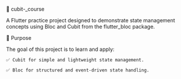 📱 cubit-_course

A Flutter practice project designed to demonstrate state management concepts using Bloc and Cubit from the flutter_bloc package.

🎯 Purpose

The goal of this project is to learn and apply:

    ✅ Cubit for simple and lightweight state management.

    ✅ Bloc for structured and event-driven state handling.
